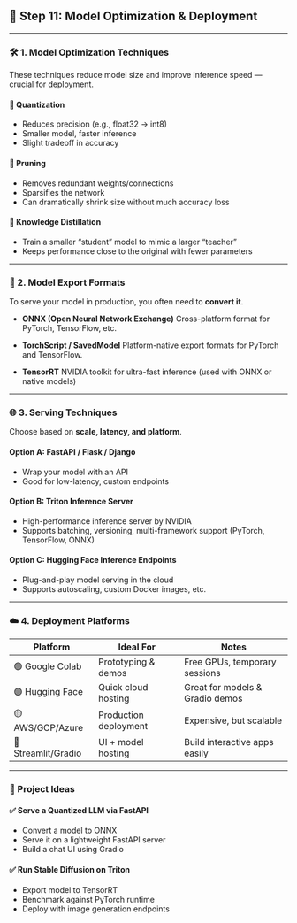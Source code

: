 
## 🔴 **Step 11: Model Optimization & Deployment**

---

### 🛠️ 1. **Model Optimization Techniques**

These techniques reduce model size and improve inference speed — crucial for deployment.

#### 🔹 Quantization

* Reduces precision (e.g., float32 → int8)
* Smaller model, faster inference
* Slight tradeoff in accuracy

#### 🔹 Pruning

* Removes redundant weights/connections
* Sparsifies the network
* Can dramatically shrink size without much accuracy loss

#### 🔹 Knowledge Distillation

* Train a smaller “student” model to mimic a larger “teacher”
* Keeps performance close to the original with fewer parameters

---

### 🧪 2. **Model Export Formats**

To serve your model in production, you often need to **convert it**.

* **ONNX (Open Neural Network Exchange)**
  Cross-platform format for PyTorch, TensorFlow, etc.

* **TorchScript / SavedModel**
  Platform-native export formats for PyTorch and TensorFlow.

* **TensorRT**
  NVIDIA toolkit for ultra-fast inference (used with ONNX or native models)

---

### 🌐 3. **Serving Techniques**

Choose based on **scale, latency, and platform**.

#### Option A: **FastAPI / Flask / Django**

* Wrap your model with an API
* Good for low-latency, custom endpoints

#### Option B: **Triton Inference Server**

* High-performance inference server by NVIDIA
* Supports batching, versioning, multi-framework support (PyTorch, TensorFlow, ONNX)

#### Option C: **Hugging Face Inference Endpoints**

* Plug-and-play model serving in the cloud
* Supports autoscaling, custom Docker images, etc.

---

### ☁️ 4. **Deployment Platforms**

| Platform            | Ideal For             | Notes                           |
| ------------------- | --------------------- | ------------------------------- |
| 🟢 Google Colab     | Prototyping & demos   | Free GPUs, temporary sessions   |
| 🟣 Hugging Face     | Quick cloud hosting   | Great for models & Gradio demos |
| 🟡 AWS/GCP/Azure    | Production deployment | Expensive, but scalable         |
| 🔵 Streamlit/Gradio | UI + model hosting    | Build interactive apps easily   |

---

### 📌 Project Ideas

#### ✅ Serve a Quantized LLM via FastAPI

* Convert a model to ONNX
* Serve it on a lightweight FastAPI server
* Build a chat UI using Gradio

#### ✅ Run Stable Diffusion on Triton

* Export model to TensorRT
* Benchmark against PyTorch runtime
* Deploy with image generation endpoints

